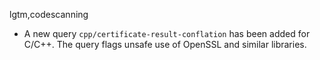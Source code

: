 lgtm,codescanning
* A new query `cpp/certificate-result-conflation` has been added for C/C++. The query flags unsafe use of OpenSSL and similar libraries.
